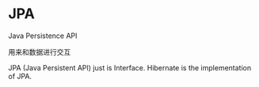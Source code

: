# JPA

Java Persistence API

用来和数据进行交互

JPA (Java Persistent API) just is Interface. Hibernate is the implementation of JPA.